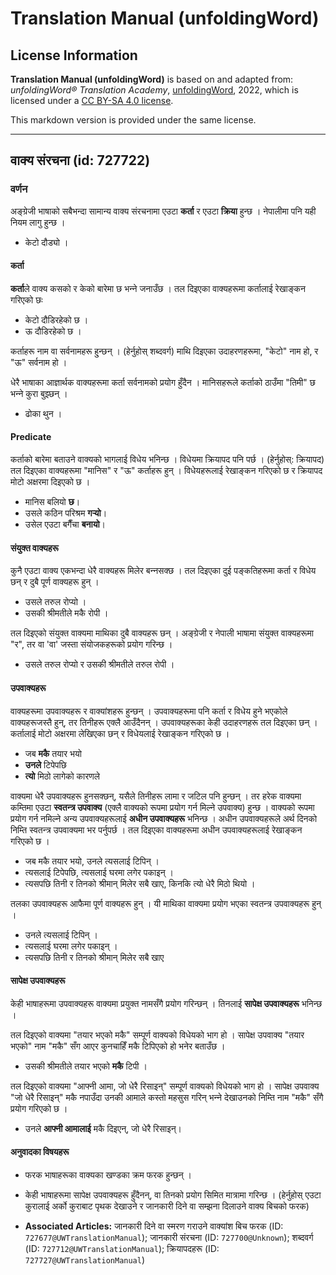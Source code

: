# Translation Manual (unfoldingWord)

## License Information

**Translation Manual (unfoldingWord)** is based on and adapted from: _unfoldingWord® Translation Academy_, [unfoldingWord](https://unfoldingword.org/utw), 2022, which is licensed under a [CC BY-SA 4.0 license](https://creativecommons.org/licenses/by-sa/4.0/legalcode.en).

This markdown version is provided under the same license.



--------------------------------

## वाक्य संरचना (id: 727722)

### वर्णन

अङ्ग्रेजी भाषाको सबैभन्दा सामान्य वाक्य संरचनामा एउटा **कर्ता** र एउटा **क्रिया** हुन्छ । नेपालीमा पनि यही नियम लागु हुन्छ ।

* केटो दौड्यो ।

#### कर्ता

**कर्ता**ले वाक्य कसको र केको बारेमा छ भन्‍ने जनाउँछ । तल दिइएका वाक्यहरूमा कर्तालाई रेखाङ्‍कन गरिएको छः

* केटो दौडिरहेको छ ।
* ऊ दौडिरहेको छ ।

कर्ताहरू नाम वा सर्वनामहरू हु्न्छन् । (हेर्नुहोस् शब्दवर्ग) माथि दिइएका उदाहरणहरूमा, "केटो" नाम हो, र "ऊ" सर्वनाम हो ।

धेरै भाषाका आज्ञार्थक वाक्यहरूमा कर्ता सर्वनामको प्रयोग हुँदैन । मानिसहरूले कर्ताको ठाउँमा "तिमी" छ भन्‍ने कुरा बुझ्छन् ।

* ढोका थुन ।

#### Predicate

कर्ताको बारेमा बताउने वाक्यको भागलाई विधेय भनिन्छ । विधेयमा क्रियापद पनि पर्छ । (हेर्नुहोस्: क्रियापद) तल दिइएका वाक्यहरूमा "मानिस" र "ऊ" कर्ताहरू हुन् । विधेयहरूलाई रेखाङ्‍कन गरिएको छ र क्रियापद मोटो अक्षरमा दिइएको छ ।

* मानिस बलियो **छ**।
* उसले कठिन परिश्रम **गर्‍यो**।
* उसेल एउटा बगैँचा **बनायो**।

#### संयुक्त वाक्यहरू

कुनै एउटा वाक्य एकभन्दा धेरै वाक्यहरू मिलेर बन्‍नसक्छ । तल दिइएका दुई पङ्कतिहरूमा कर्ता र विधेय छन् र दुबै पूर्ण वाक्यहरू हुन् ।

* उसले तरुल रोप्यो ।
* उसकी श्रीमतीले मकै रोपी ।

तल दिइएको संयुक्त वाक्यमा माथिका दुबै वाक्यहरू छन् । अङ्ग्रेजी र नेपाली भाषामा संयुक्त वाक्यहरूमा "र", तर वा 'वा' जस्ता संयोजकहरूको प्रयोग गरिन्छ ।

* उसले तरुल रोप्यो र उसकी श्रीमतीले तरुल रोपी ।

#### उपवाक्यहरू

वाक्यहरूमा उपवाक्यहरू र वाक्यांशहरू हुन्छन् । उपवाक्यहरूमा पनि कर्ता र विधेय हुने भएकोले वाक्यहरूजस्तै हुन्, तर तिनीहरू एक्लै आउँदैनन् । उपवाक्यहरूका केही उदाहरणहरू तल दिइएका छन् । कर्तालाई मोटो अक्षरमा लेखिएका छन् र विधेयलाई रेखाङ्‍कन गरिएको छ ।

* जब **मकै** तयार भयो
* **उनले** टिपेपछि
* **त्यो** मिठो लागेको कारणले

वाक्यमा धेरै उपवाक्यहरू हुनसक्छन्, यसैले तिनीहरू लामा र जटिल पनि हुन्छन् । तर हरेक वाक्यमा कम्तिमा एउटा **स्वतन्त्र उपवाक्य** (एक्लै वाक्यको रूपमा प्रयोग गर्न मिल्ने उपवाक्य) हुन्छ । वाक्यको रूपमा प्रयोग गर्न नमिल्ने अन्य उपवाक्यहरूलाई **अधीन उपवाक्यहरू** भनिन्छ । अधीन उपवाक्यहरूले अर्थ दिनको निम्ति स्वतन्त्र उपवाक्यमा भर पर्नुपर्छ । तल दिइएका वाक्यहरूमा अधीन उपवाक्यहरूलाई रेखाङ्‍कन गरिएको छ ।

* जब मकै तयार भयो, उनले त्यसलाई टिपिन् ।
* त्यसलाई टिपेपछि, त्यसलाई घरमा लगेर पकाइन् ।
* त्यसपछि तिनी र तिनको श्रीमान् मिलेर सबै खाए, किनकि त्यो धेरै मिठो थियो ।

तलका उपवाक्यहरू आफैमा पूर्ण वाक्यहरू हुन् । यी माथिका वाक्यमा प्रयोग भएका स्वतन्त्र उपवाक्यहरू हुन् ।

* उनले त्यसलाई टिपिन् ।
* त्यसलाई घरमा लगेर पकाइन् ।
* त्यसपछि तिनी र तिनको श्रीमान् मिलेर सबै खाए

#### सापेक्ष उपवाक्यहरू

केही भाषाहरूमा उपवाक्यहरू वाक्यमा प्रयुक्त नामसँगै प्रयोग गरिन्छन् । तिनलाई **सापेक्ष उपवाक्यहरू** भनिन्छ ।

तल दिइएको वाक्यमा "तयार भएको मकै" सम्पूर्ण वाक्यको विधेयको भाग हो । सापेक्ष उपवाक्य "तयार भएको" नाम "मकै" सँग आएर कुनचाहिँ मकै टिपिएको हो भनेर बताउँछ ।

* उसकी श्रीमतीले तयार भएको **मकै** टिपी ।

तल दिइएको वाक्यमा "आफ्नी आमा, जो धेरै रिसाइन्" सम्पूर्ण वाक्यको विधेयको भाग हो । सापेक्ष उपवाक्य "जो धेरै रिसाइन्" मकै नपाउँदा उनकी आमाले कस्तो महसुस गरिन् भन्‍ने देखाउनको निम्ति नाम "मकै" सँगै प्रयोग गरिएको छ ।

* उनले **आफ्नी आमालाई** मकै दिइएन्, जो धेरै रिसाइन्।

#### अनुवादका विषयहरू

* फरक भाषाहरूका वाक्यका खण्डका क्रम फरक हुन्छन् ।
* केही भाषाहरूमा सापेक्ष उपवाक्यहरू हुँदैनन्, वा तिनको प्रयोग सिमित मात्रामा गरिन्छ । (हेर्नुहोस् एउटा कुरालाई अर्को कुराबाट पृथक देखाउने र जानकारी दिने वा सम्झना दिलाउने वाक्य बिचको फरक)

* **Associated Articles:** जानकारी दिने वा स्मरण गराउने वाक्यांश बिच फरक (ID: `727677@UWTranslationManual`); जानकारी संरचना (ID: `727700@Unknown`); शब्दवर्ग (ID: `727712@UWTranslationManual`); क्रियापदहरू (ID: `727727@UWTranslationManual`)

